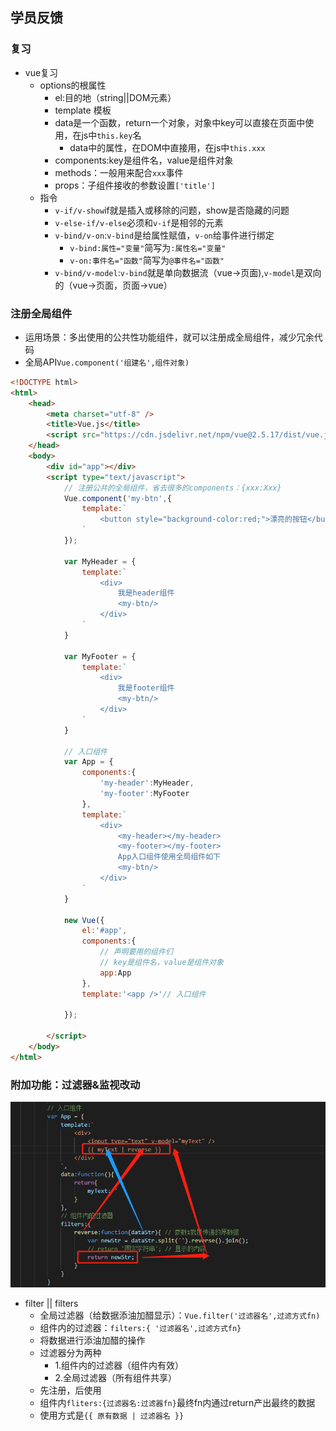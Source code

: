 ## 学员反馈

### 复习

* vue复习
  * options的根属性
    * el:目的地（string||DOM元素）
    * template 模板
    * data是一个函数，return一个对象，对象中key可以直接在页面中使用，在js中`this.key`名
      * data中的属性，在DOM中直接用，在js中`this.xxx`
    * components:key是组件名，value是组件对象
    * methods：一般用来配合`xxx`事件
    * props：子组件接收的参数设置`['title']`
  * 指令
    * `v-if/v-show`if就是插入或移除的问题，show是否隐藏的问题
    * `v-else-if/v-else`必须和`v-if`是相邻的元素
    * `v-bind/v-on`:`v-bind`是给属性赋值，`v-on`给事件进行绑定
      * `v-bind:属性="变量"`简写为`:属性名="变量"`
      * `v-on:事件名="函数"`简写为`@事件名="函数"`
    * `v-bind/v-model`:`v-bind`就是单向数据流（vue->页面),`v-model`是双向的（vue->页面，页面->vue）

### 注册全局组件

* 运用场景：多出使用的公共性功能组件，就可以注册成全局组件，减少冗余代码
* 全局API`Vue.component('组建名',组件对象)`

```html
<!DOCTYPE html>
<html>
	<head>
		<meta charset="utf-8" />
		<title>Vue.js</title>
		<script src="https://cdn.jsdelivr.net/npm/vue@2.5.17/dist/vue.js"></script>
	</head>
	<body>
		<div id="app"></div>
		<script type="text/javascript">
            // 注册公共的全局组件，省去很多的components：{xxx:Xxx}
            Vue.component('my-btn',{
                template:`
                    <button style="background-color:red;">漂亮的按钮</button>
                `
            });

            var MyHeader = {
                template:`
                    <div>
                        我是header组件
                        <my-btn/>
                    </div>
                `
            }
            
            var MyFooter = {
                template:`
                    <div>
                        我是footer组件
                        <my-btn/>
                    </div>
                `
            }

            // 入口组件
            var App = {
                components:{
                    'my-header':MyHeader,
                    'my-footer':MyFooter
                },
                template:`
                    <div>
                        <my-header></my-header>
                        <my-footer></my-footer>
                        App入口组件使用全局组件如下
                        <my-btn/>
                    </div>
                `
            }
            
			new Vue({
                el:'#app',
                components:{
                    // 声明要用的组件们
                    // key是组件名，value是组件对象
                    app:App
                },
				template:'<app />'// 入口组件
				
            });
            
		</script>
	</body>
</html>
```

### 附加功能：过滤器&监视改动

![02-vue过滤器](./images/02-vue过滤器.png)

* filter || filters
  * 全局过滤器（给数据添油加醋显示）：`Vue.filter('过滤器名',过滤方式fn)`
  * 组件内的过滤器：`filters:{ '过滤器名',过滤方式fn}`
  * 将数据进行添油加醋的操作
  * 过滤器分为两种
    * 1.组件内的过滤器（组件内有效）
    * 2.全局过滤器（所有组件共享）
  * 先注册，后使用
  * 组件内`fliters:{过滤器名:过滤器fn}`最终fn内通过return产出最终的数据
  * 使用方式是`{{ 原有数据 | 过滤器名 }}`

